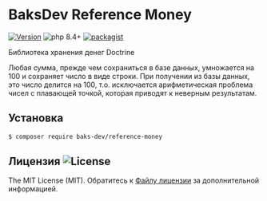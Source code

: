 # BaksDev Reference Money

[![Version](https://img.shields.io/badge/version-7.2.6-blue)](https://github.com/baks-dev/reference-money/releases)
![php 8.4+](https://img.shields.io/badge/php-min%208.4-red.svg)
[![packagist](https://img.shields.io/badge/packagist-green)](https://packagist.org/packages/baks-dev/reference-money)

Библиотека хранения денег Doctrine

Любая сумма, прежде чем сохраниться в базе данных, умножается на 100 и сохраняет число в виде строки. При получении из
базы данных, это число делится на 100, т.о. исключается арифметическая проблема чисел с плавающей точкой, которая
приводят к неверным результатам.

## Установка

``` bash
$ composer require baks-dev/reference-money
```

## Лицензия ![License](https://img.shields.io/badge/MIT-green)

The MIT License (MIT). Обратитесь к [Файлу лицензии](LICENSE.md) за дополнительной информацией.
